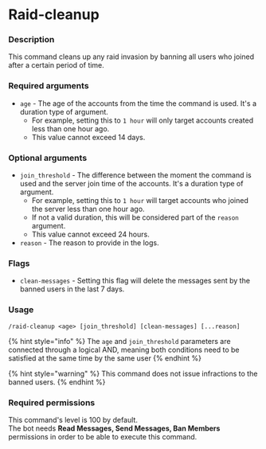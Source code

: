 # Raid-cleanup

### **Description**

This command cleans up any raid invasion by banning all users who joined after a certain period of time.

### **Required arguments**

* `age` - The age of the accounts from the time the command is used. It's a duration type of argument.
  * For example, setting this to `1 hour` will only target accounts created less than one hour ago.
  * This value cannot exceed 14 days.

### **Optional arguments**

* `join_threshold` - The difference between the moment the command is used and the server join time of the accounts. It's a duration type of argument.
  * For example, setting this to `1 hour` will target accounts who joined the server less than one hour ago.
  * If not a valid duration, this will be considered part of the `reason` argument.
  * This value cannot exceed 24 hours.
* `reason` - The reason to provide in the logs.

### Flags

* `clean-messages` - Setting this flag will delete the messages sent by the banned users in the last 7 days.

### **Usage**

```
/raid-cleanup <age> [join_threshold] [clean-messages] [...reason]
```

{% hint style="info" %}
The `age` and `join_threshold` parameters are connected through a logical AND, meaning both conditions need to be satisfied at the same time by the same user
{% endhint %}

{% hint style="warning" %}
This command does not issue infractions to the banned users.
{% endhint %}

### **Required permissions**

This command's level is 100 by default.\
The bot needs **Read Messages, Send Messages, Ban Members** permissions in order to be able to execute this command.
